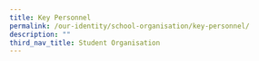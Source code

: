 ```yaml
---
title: Key Personnel
permalink: /our-identity/school-organisation/key-personnel/
description: ""
third_nav_title: Student Organisation
---
```

